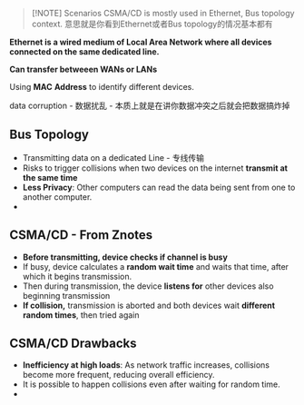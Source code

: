 
> [!NOTE] Scenarios
> CSMA/CD is mostly used in Ethernet, Bus topology context.
> 意思就是你看到Ethernet或者Bus topology的情况基本都有

**Ethernet is a wired medium of Local Area Network where all devices connected on the same dedicated line.**

**Can transfer betweeen WANs or LANs**

Using **MAC** **Address** to identify different devices.

data corruption - 数据扰乱 - 本质上就是在讲你数据冲突之后就会把数据搞炸掉

## Bus Topology
- Transmitting data on a dedicated Line  - 专线传输
- Risks to trigger collisions when two devices on the internet **transmit at the same time**
- **Less Privacy**: Other computers can read the data being sent from one to another computer. 
- 

## CSMA/CD  - From Znotes
- **Before transmitting, device checks if channel is busy**
- If busy, device calculates a **random wait time** and waits that time, after which it begins transmission.
- Then during transmission, the device **listens for** other devices also beginning transmission
- **If collision,** transmission is aborted and both devices wait **different random times**, then tried again

## CSMA/CD Drawbacks
- **Inefficiency at high loads**: As network traffic increases, collisions become more frequent, reducing overall efficiency.
- It is possible to happen collisions even after waiting for random time.
- 


